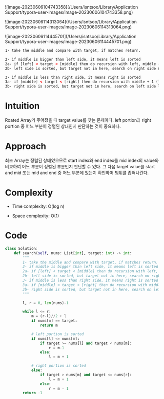 ![image-20230606104743358](/Users/isntsoo/Library/Application Support/typora-user-images/image-20230606104743358.png)



![image-20230606114313064](/Users/isntsoo/Library/Application Support/typora-user-images/image-20230606114313064.png)

![image-20230606114445701](/Users/isntsoo/Library/Application Support/typora-user-images/image-20230606114445701.png)

~~~html
1- take the middle and compare with target, if matches return.

2- if middle is bigger than left side, it means left is sorted
2a- if [left] < target < [middle] then do recursion with left, middle - 1 (right)
2b- left side is sorted, but target not in here, search on right side middle + 1 (left), right

3- if middle is less than right side, it means right is sorted
3a- if [middle] < target < [right] then do recursion with middle + 1 (left), right
3b- right side is sorted, but target not in here, search on left side left, middle -1 (right)
~~~

# Intuition
Roated Array가 주어졌을 때 target value를 찾는 문제이다. left portion과 right portion 중 어느 부분이 정렬된 상태인지 판단하는 것이 중요하다.

# Approach
최초 Array는 정렬된 상태였으므로 start index와 end index를 mid index의 value와 비교하여 어느 부분이 정렬된 부분인지 판단할 수 있다.
그 다음 target value를 start and mid 또는 mid and end 중 어느 부분에 있는지 확인하며 범위를 좁혀나간다.

# Complexity
- Time complexity: O(log n)

- Space complexity: O(1)

# Code
```python
class Solution:
    def search(self, nums: List[int], target: int) -> int:
        """
        1- take the middle and compare with target, if matches return.
        2- if middle is bigger than left side, it means left is sorted
        2a- if [left] < target < [middle] then do recursion with left, middle - 1 (right)
        2b- left side is sorted, but target not in here, search on right side middle + 1 (left), right
        3- if middle is less than right side, it means right is sorted
        3a- if [middle] < target < [right] then do recursion with middle + 1 (left), right
        3b- right side is sorted, but target not in here, search on left side left, middle -1 (right)
        """

        l, r = 0, len(nums)-1

        while l <= r:
            m = (r-l)//2 + l
            if nums[m] == target:
                return m

            # left portion is sorted
            if nums[l] <= nums[m]:
                if target >= nums[l] and target < nums[m]:
                    r = m-1
                else:
                    l = m + 1

            # right portion is sorted
            else:
                if target > nums[m] and target <= nums[r]:
                    l = m + 1
                else:
                    r = m - 1
        return -1
```